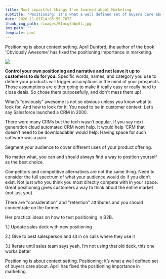 ```yaml
---
title: Most impactful things I've learned about Marketing
subtitle: "Positioning: it’s what a well defined set of buyers care about."
date: 2020-11-01T14:05:55.787Z
thumb_img_path: /images/61ncg5hby6l.jpg
img_path: ""
template: post
---
```

<!--StartFragment-->

Positioning is about context setting. April Dunford, the author of the book 'Obviously Awesome' has fixed the positioning importance in marketing.

![](/images/61ncg5hby6l.jpg)

<!--EndFragment-->

**Control your own positioning and narrative and not leave it up to customers to do for you.** Specific words, names, and category you use to define your products will trigger assumptions in the mind of your prospects.  Those assumptions are either going to make it really easy or really hard to close deals. So chose them purposefully, and don't mess them up!

What’s “obviously” awesome is not so obvious unless you know what to look for. And how to look for it. You need to be in customer context. Let’s say Salesforce launched a CRM in 2000.

There were many CRMs but the tech wasn’t popular. If you say next generation cloud automated CRM wont help. It would help ‘CRM that doesn’t need to be downloadable’ would help. Having space for such software was a pain.

Segment your audience to cover different uses of your product offering.

No matter what, you can and should always find a way to position yourself as the best choice. 

<!--StartFragment-->

Competitors and competitive alternatives are not the same thing. Need to consider the full spectrum of what your audience would do if you didn’t exist. Not just who you think you most directly compete with in your space. Great positioning gives customers a way to think about the entire market (not just you).

There are "consideration" and "retention" attributes and you should concentrate on the former.

<!--EndFragment-->

<!--StartFragment-->

Her practical ideas on how to test positioning in B2B. 

1.) Update sales deck with new positioning 

2.) Give to best salesperson and sit in on calls where they use it 

3.) Iterate until sales team says yeah, I’m not using that old deck, this one works better

<!--EndFragment-->

Positioning is about context setting. Positioning: it’s what a well defined set of buyers care about. April has fixed the positioning importance in marketing.
